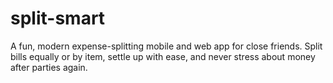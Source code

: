 # split-smart
A fun, modern expense-splitting mobile and web app for close friends. Split bills equally or by item, settle up with ease, and never stress about money after parties again.
